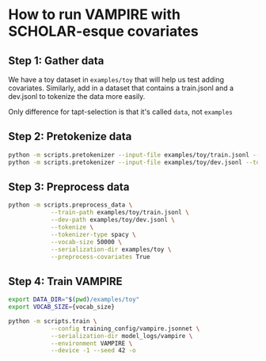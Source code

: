 # How to run VAMPIRE with SCHOLAR-esque covariates

## Step 1: Gather data

We have a toy dataset in `examples/toy` that will help us test adding covariates. Similarly, 
add in a dataset that contains a train.jsonl and a dev.jsonl to tokenize the data more easily. 

Only difference for tapt-selection is that it's called `data`, not `examples`

## Step 2: Pretokenize data

```bash
python -m scripts.pretokenizer --input-file examples/toy/train.jsonl --tokenizer spacy --json --lower --num-workers 8 --worker-tqdms 8 --output-file examples/toy/train.tok.jsonl
python -m scripts.pretokenizer --input-file examples/toy/dev.jsonl --tokenizer spacy --json --lower --num-workers 8 --worker-tqdms 8 --output-file examples/toy/dev.tok.jsonl
```

## Step 3: Preprocess data

```bash
python -m scripts.preprocess_data \
            --train-path examples/toy/train.jsonl \
            --dev-path examples/toy/dev.jsonl \
            --tokenize \
            --tokenizer-type spacy \
            --vocab-size 50000 \
            --serialization-dir examples/toy \
            --preprocess-covariates True
```

## Step 4: Train VAMPIRE

```bash
export DATA_DIR="$(pwd)/examples/toy"
export VOCAB_SIZE={vocab_size}
```

```bash
python -m scripts.train \
            --config training_config/vampire.jsonnet \
            --serialization-dir model_logs/vampire \
            --environment VAMPIRE \
            --device -1 --seed 42 -o
```